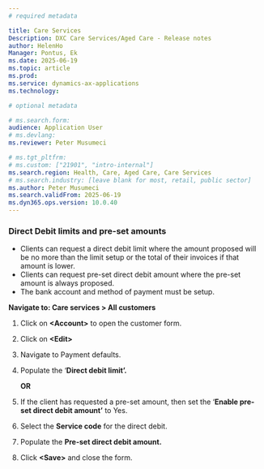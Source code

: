 ```yaml
---
# required metadata

title: Care Services
Description: DXC Care Services/Aged Care - Release notes
author: HelenHo
Manager: Pontus, Ek
ms.date: 2025-06-19
ms.topic: article
ms.prod: 
ms.service: dynamics-ax-applications
ms.technology: 

# optional metadata

# ms.search.form:
audience: Application User
# ms.devlang: 
ms.reviewer: Peter Musumeci

# ms.tgt_pltfrm: 
# ms.custom: ["21901", "intro-internal"]
ms.search.region: Health, Care, Aged Care, Care Services
# ms.search.industry: [leave blank for most, retail, public sector]
ms.author: Peter Musumeci
ms.search.validFrom: 2025-06-19
ms.dyn365.ops.version: 10.0.40
---
```


### Direct Debit limits and pre-set amounts

-   Clients can request a direct debit limit where the amount proposed will be no more than the limit setup or the total of their invoices if that amount is lower.
-   Clients can request pre-set direct debit amount where the pre-set amount is always proposed.
-   The bank account and method of payment must be setup.

**Navigate to: Care services \> All customers**

1.  Click on **\<Account\>** to open the customer form.
2.  Click on **\<Edit\>**
3.  Navigate to Payment defaults.
4.  Populate the ‘**Direct debit limit’.**

    **OR**

5.  If the client has requested a pre-set amount, then set the ‘**Enable pre-set direct debit amount’** to Yes.
6.  Select the **Service code** for the direct debit.
7.  Populate the **Pre-set direct debit amount.**
8.  Click **\<Save\>** and close the form.
